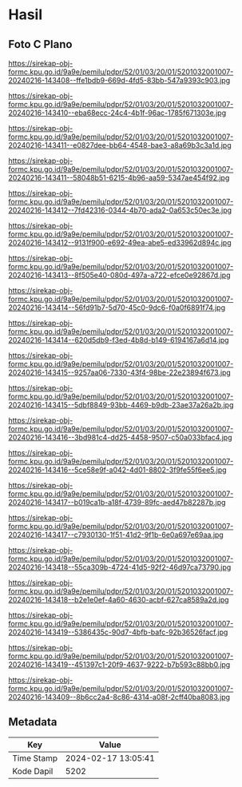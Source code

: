 # Hasil

## Foto C Plano

https://sirekap-obj-formc.kpu.go.id/9a9e/pemilu/pdpr/52/01/03/20/01/5201032001007-20240216-143408--ffe1bdb9-669d-4fd5-83bb-547a9393c903.jpg

https://sirekap-obj-formc.kpu.go.id/9a9e/pemilu/pdpr/52/01/03/20/01/5201032001007-20240216-143410--eba68ecc-24c4-4b1f-96ac-1785f671303e.jpg

https://sirekap-obj-formc.kpu.go.id/9a9e/pemilu/pdpr/52/01/03/20/01/5201032001007-20240216-143411--e0827dee-bb64-4548-bae3-a8a69b3c3a1d.jpg

https://sirekap-obj-formc.kpu.go.id/9a9e/pemilu/pdpr/52/01/03/20/01/5201032001007-20240216-143411--58048b51-6215-4b96-aa59-5347ae454f92.jpg

https://sirekap-obj-formc.kpu.go.id/9a9e/pemilu/pdpr/52/01/03/20/01/5201032001007-20240216-143412--7fd42316-0344-4b70-ada2-0a653c50ec3e.jpg

https://sirekap-obj-formc.kpu.go.id/9a9e/pemilu/pdpr/52/01/03/20/01/5201032001007-20240216-143412--9131f900-e692-49ea-abe5-ed33962d894c.jpg

https://sirekap-obj-formc.kpu.go.id/9a9e/pemilu/pdpr/52/01/03/20/01/5201032001007-20240216-143413--8f505e40-080d-497a-a722-efce0e92867d.jpg

https://sirekap-obj-formc.kpu.go.id/9a9e/pemilu/pdpr/52/01/03/20/01/5201032001007-20240216-143414--56fd91b7-5d70-45c0-9dc6-f0a0f6891f74.jpg

https://sirekap-obj-formc.kpu.go.id/9a9e/pemilu/pdpr/52/01/03/20/01/5201032001007-20240216-143414--620d5db9-f3ed-4b8d-b149-6194167a6d14.jpg

https://sirekap-obj-formc.kpu.go.id/9a9e/pemilu/pdpr/52/01/03/20/01/5201032001007-20240216-143415--9257aa06-7330-43f4-98be-22e23894f673.jpg

https://sirekap-obj-formc.kpu.go.id/9a9e/pemilu/pdpr/52/01/03/20/01/5201032001007-20240216-143415--5dbf8849-93bb-4469-b9db-23ae37a26a2b.jpg

https://sirekap-obj-formc.kpu.go.id/9a9e/pemilu/pdpr/52/01/03/20/01/5201032001007-20240216-143416--3bd981c4-dd25-4458-9507-c50a033bfac4.jpg

https://sirekap-obj-formc.kpu.go.id/9a9e/pemilu/pdpr/52/01/03/20/01/5201032001007-20240216-143416--5ce58e9f-a042-4d01-8802-3f9fe55f6ee5.jpg

https://sirekap-obj-formc.kpu.go.id/9a9e/pemilu/pdpr/52/01/03/20/01/5201032001007-20240216-143417--b019ca1b-a18f-4739-89fc-aed47b82287b.jpg

https://sirekap-obj-formc.kpu.go.id/9a9e/pemilu/pdpr/52/01/03/20/01/5201032001007-20240216-143417--c7930130-1f51-41d2-9f1b-6e0a697e69aa.jpg

https://sirekap-obj-formc.kpu.go.id/9a9e/pemilu/pdpr/52/01/03/20/01/5201032001007-20240216-143418--55ca309b-4724-41d5-92f2-46d97ca73790.jpg

https://sirekap-obj-formc.kpu.go.id/9a9e/pemilu/pdpr/52/01/03/20/01/5201032001007-20240216-143418--b2e1e0ef-4a60-4630-acbf-627ca8589a2d.jpg

https://sirekap-obj-formc.kpu.go.id/9a9e/pemilu/pdpr/52/01/03/20/01/5201032001007-20240216-143419--5386435c-90d7-4bfb-bafc-92b36526facf.jpg

https://sirekap-obj-formc.kpu.go.id/9a9e/pemilu/pdpr/52/01/03/20/01/5201032001007-20240216-143419--451397c1-20f9-4637-9222-b7b593c88bb0.jpg

https://sirekap-obj-formc.kpu.go.id/9a9e/pemilu/pdpr/52/01/03/20/01/5201032001007-20240216-143409--8b6cc2a4-8c86-4314-a08f-2cff40ba8083.jpg


## Metadata

| Key        | Value               |
| ---------- | ------------------- |
| Time Stamp | 2024-02-17 13:05:41 |
| Kode Dapil | 5202                |



